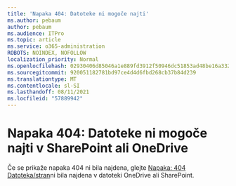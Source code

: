 ```yaml
---
title: 'Napaka 404: Datoteke ni mogoče najti'
ms.author: pebaum
author: pebaum
ms.audience: ITPro
ms.topic: article
ms.service: o365-administration
ROBOTS: NOINDEX, NOFOLLOW
localization_priority: Normal
ms.openlocfilehash: 02930406d85046a1e889fd3912f50946dc51853ad48be16a3320611d943a0d8d
ms.sourcegitcommit: 920051182781bd97ce4d4d6fbd268cb37b84d239
ms.translationtype: MT
ms.contentlocale: sl-SI
ms.lasthandoff: 08/11/2021
ms.locfileid: "57889942"
---
```

# <a name="error-404-file-not-found-in-sharepoint-or-onedrive"></a>Napaka 404: Datoteke ni mogoče najti v SharePoint ali OneDrive

Če se prikaže napaka 404 ni bila najdena, glejte [Napaka: 404 Datoteka/stran](https://docs.microsoft.com/sharepoint/troubleshoot/administration/error-404-onedrive-sharepoint)ni bila najdena v datoteki OneDrive ali SharePoint.